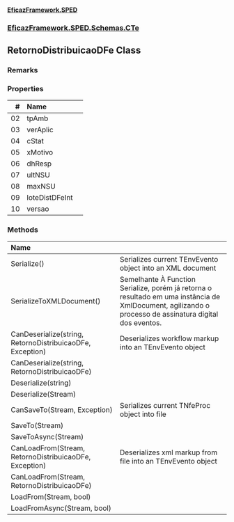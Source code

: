 #### [EficazFramework.SPED](EficazFrameworkSPED.md 'EficazFramework SPED')
### [EficazFramework.SPED.Schemas.CTe](EficazFramework.SPED.Schemas.CTe.md 'EficazFramework.SPED.Schemas.CTe')

## RetornoDistribuicaoDFe Class

### Remarks
### Properties

| # | Name | |
| ---: | :--- | :--- |
| 02 | tpAmb |  |
| 03 | verAplic |  |
| 04 | cStat |  |
| 05 | xMotivo |  |
| 06 | dhResp |  |
| 07 | ultNSU |  |
| 08 | maxNSU |  |
| 09 | loteDistDFeInt |  |
| 10 | versao |  |
### Methods

| Name | |
| :--- | :--- |
| Serialize() | Serializes current TEnvEvento object into an XML document |
| SerializeToXMLDocument() | Semelhante À Function Serialize, porém já retorna o resultado            em uma instância de XmlDocument, agilizando o processo de assinatura            digital dos eventos. |
| CanDeserialize(string, RetornoDistribuicaoDFe, Exception) | Deserializes workflow markup into an TEnvEvento object |
| CanDeserialize(string, RetornoDistribuicaoDFe) |  |
| Deserialize(string) |  |
| Deserialize(Stream) |  |
| CanSaveTo(Stream, Exception) | Serializes current TNfeProc object into file |
| SaveTo(Stream) |  |
| SaveToAsync(Stream) |  |
| CanLoadFrom(Stream, RetornoDistribuicaoDFe, Exception) | Deserializes xml markup from file into an TEnvEvento object |
| CanLoadFrom(Stream, RetornoDistribuicaoDFe) |  |
| LoadFrom(Stream, bool) |  |
| LoadFromAsync(Stream, bool) |  |
